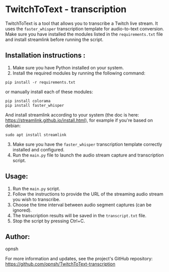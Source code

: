 TwitchToText - transcription
====================================

TwitchToText is a tool that allows you to transcribe a Twitch live stream. It uses the `faster_whisper` transcription template for audio-to-text conversion. Make sure you have installed the modules listed in the `requirements.txt` file and install streamlink before running the script.

Installation instructions :
-----------------------------
1. Make sure you have Python installed on your system.
2. Install the required modules by running the following command:
```
pip install -r requirements.txt
```
or manually install each of these modules:
```
pip install colorama
pip install faster_whisper
```
And install streamlink according to your system (the doc is here: https://streamlink.github.io/install.html), for example if you're based on debian:
```
sudo apt install streamlink
```
3. Make sure you have the `faster_whisper` transcription template correctly installed and configured.
4. Run the `main.py` file to launch the audio stream capture and transcription script.

Usage:
-------------
1. Run the `main.py` script.
2. Follow the instructions to provide the URL of the streaming audio stream you wish to transcribe.
3. Choose the time interval between audio segment captures (can be ignored).
4. The transcription results will be saved in the `transcript.txt` file.
5. Stop the script by pressing Ctrl+C.

Author:
--------
opnsh

For more information and updates, see the project's GitHub repository: https://github.com/opnsh/TwitchToText-transcription
